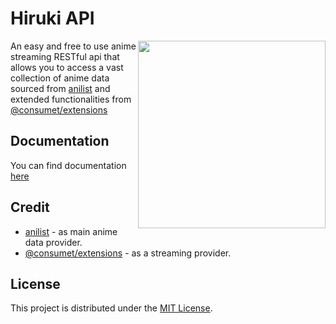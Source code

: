 # Hiruki API

<img src="https://files.catbox.moe/4ms3rn.webp" align="right" height="300vh">

An easy and free to use anime streaming RESTful api that allows you to access a vast collection of anime data sourced from [anilist](https://anilist.co) and extended functionalities from [@consumet/extensions](https://github.com/consumet/consumet.ts)

## Documentation
You can find documentation [here](https://docs.hiruki.xyz)

## Credit
- [anilist](https://anilist.co) - as main anime data provider.
- [@consumet/extensions](https://github.com/consumet/consumet.ts) - as a streaming provider.

## License
This project is distributed under the [MIT License](LICENSE).
